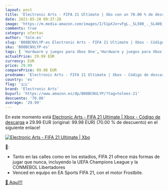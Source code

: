 ```yaml
---
layout: post
title: 'Electronic Arts - FIFA 21 Ultimate | Xbo con un 70.00 % de descuento'
date: 2021-05-28 09:37:28
image: 'https://m.media-amazon.com/images/I/51pXJo+vFgL._SL500_._SL400_.jpg'
comments: true
category: ofertas
author: 'tole.es'
slug: 'B08BCNVLYP-es Electronic Arts - FIFA 21 Ultimate | Xbox - Código de...'
sku: 'B08BCNVLYP-es'
tags: [ 'Hardware y juegos para Xbox One','Hardware y juegos para Xbox Series X y S','Juegos para Xbox One','Juegos para Xbox Series X y S','Videojuegos','electronic arts','xbox', ]
actualPrice: 29.99 EUR
currency: EUR
price: 29.99
comparePrice: 99.98 EUR
prodname: 'Electronic Arts - FIFA 21 Ultimate | Xbox - Código de descarga'
country: 'es'
flag: '🇪🇸'
brand: 'Electronic Arts'
buyurl: 'https://www.amazon.es/dp/B08BCNVLYP/?tag=tolees-21'
descuento: '70.00'
average: '29.99'
---
```


En este momento está [Electronic Arts - FIFA 21 Ultimate | Xbox - Código de descarga](https://www.amazon.es/dp/B08BCNVLYP/?tag=tolees-21) a 29.99 EUR (original: 99.98 EUR) (70.00 %  de descuento) en el siguiente enlace!

[![Electronic Arts - FIFA 21 Ultimate | Xbo](https://m.media-amazon.com/images/I/51pXJo+vFgL._SL500_._SL400_.jpg)](https://www.amazon.es/dp/B08BCNVLYP/?tag=tolees-21)

🔎:

- Tanto en las calles como en los estadios, FIFA 21 ofrece más formas de jugar que nunca, incluyendo la UEFA Champions League y la CONMEBOL Libertadores
- Venced en equipo en EA Sports FIFA 21, con el motor Frostbite.

[🛒 Aquí!!!](https://www.amazon.es/dp/B08BCNVLYP/?tag=tolees-21)
